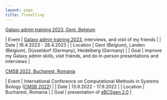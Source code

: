 ```yaml
---
layout: page
title: Travelling
---
```


<a href="/travelling/belgium-germany-2023">Galaxy admin training 2023, Gent, Belgium</a>

| Event | [Galaxy admin training 2023](https://galaxyproject.org/events/2023-admin-training/), interviews, and visit of my friends |
| Date | 16.4.2023 - 28.4.2023                                                                                                     |
| Location | Gent (Belgium), Landen (Belgium), Düsseldorf (Germany), Heidelberg (Germany)                                          |
| Goal | improve my Galaxy admin skills, visit friends, and do in-person presentations and interviews                              |

<a href="/travelling/bucharest-2022">CMSB 2022, Bucharest, Romania</a>

| Event | International Conference on Computational Methods in Systems Biology ([CMSB 2022](https://fmi.unibuc.ro/en/cmsb-2022/)) |
| Date | 13.9.2022 - 17.9.2022                                                                                                    |
| Location | Bucharest, Romania                                                                                                   |
| Goal | presentation of [eBCSgen 2.0](https://www.fi.muni.cz/~xtrojak/files/presentations/cmsb2022.pdf)                          |
